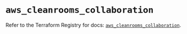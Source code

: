 # `aws_cleanrooms_collaboration`

Refer to the Terraform Registry for docs: [`aws_cleanrooms_collaboration`](https://registry.terraform.io/providers/hashicorp/aws/5.71.0/docs/resources/cleanrooms_collaboration).
